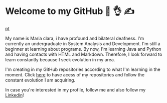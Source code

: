 # Welcome to my GitHub :call_me_hand: :ok_hand: :writing_hand:

[pt](https://github.com/clarameier/clarameier)

My name is Maria clara, i have profound and bilateral deafness. I'm currently an undergraduate in System Analysis and Development. I'm still a beginner at learning about programs. By now, I'm learning Java and Python and having contacts with HTML and Markdown. Therefore, I look forward to learn constantly because I seek evolution in my area.

I'm creating in my GitHub repositories according to what I'm learning in the moment. Click [here](https://github.com/clarameier?tab=repositories) to have acess of my repositories and follow the constant evolution I am acquiring.

In case you're interested in my profile, follow me and also follow my [Linkedin](https://www.linkedin.com/in/clarameier/)!

